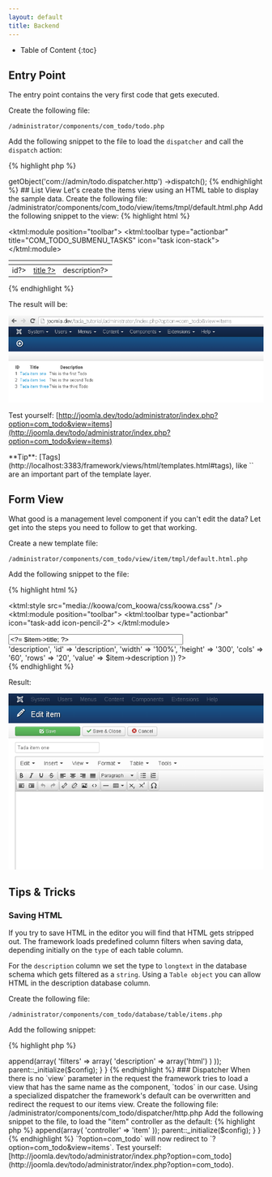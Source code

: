 ```yaml
---
layout: default
title: Backend
---
```


* Table of Content
{:toc}

## Entry Point

The entry point contains the very first code that gets executed.

Create the following file:

    /administrator/components/com_todo/todo.php

Add the following snippet to the file to load the `dispatcher` and call the `dispatch` action:

{% highlight php %}
<?php echo KObjectManager::getInstance()
    ->getObject('com://admin/todo.dispatcher.http')
    ->dispatch();
{% endhighlight %}

## List View

Let's create the items view using an HTML table to display the sample data.

Create the following file:

    /administrator/components/com_todo/view/items/tmpl/default.html.php

Add the following snippet to the view:

{% highlight html %}
<?php
<?= helper('behavior.koowa'); ?>

<ktml:module position="toolbar">
    <ktml:toolbar type="actionbar" title="COM_TODO_SUBMENU_TASKS" icon="task icon-stack">
</ktml:module>

<table>
    <thead>
        <tr>
            <th><?= translate('ID') ?></th>
            <th><?= translate('Title') ?></th>
            <th><?= translate('Description') ?></th>
        </tr>
    </thead>
    <tbody>
        <? foreach($items as $item) : ?>
        <tr>
            <td>
                <?= $item->id?>
            </td>
            <td>
                <a href="<?= route('view=item&id='. $item->id) ?>">
                    <?= $item->title ?>
                </a>
            </td>
            <td>
                <?= $item->description?>
            </td>
         </tr>
        <? endforeach; ?>
    </tbody>
</table>
{% endhighlight %}

The result will be:

![Success, our first Todos Table.](/resources/images/todotutorial/backend-todos-first-list.png)

Test yourself: [http://joomla.dev/todo/administrator/index.php?option=com_todo&view=items](http://joomla.dev/todo/administrator/index.php?option=com_todo&view=items)

<span class="note">
**Tip**: [Tags](http://localhost:3383/framework/views/html/templates.html#tags), like `<ktml:module>` are an important part of the template layer.
</span>

## Form View

What good is a management level component if you can't edit the data? Let get into the steps you need to follow to
get that working.

Create a new template file:

    /administrator/components/com_todo/view/item/tmpl/default.html.php

Add the following snippet to the file:

{% highlight html %}
<?php
<?= helper('behavior.koowa'); ?>

<ktml:style src="media://koowa/com_koowa/css/koowa.css" />
<ktml:module position="toolbar">
    <ktml:toolbar type="actionbar" icon="task-add icon-pencil-2">
</ktml:module>

<form action="<?= route('id='.$item->id) ?>" method="post" class="-koowa-form">
    <div>
        <div>
            <input  type="text" name="title" id="title" size="40" maxlength="255" value="<?= $item->title; ?>" placeholder="<?= translate( 'Title' ); ?>" />
        </div>
        <?= helper('editor.display', array(
            'name' => 'description',
            'id' => 'description',
            'width' => '100%',
            'height' => '300',
            'cols' => '60',
            'rows' => '20',
            'value' => $item->description
        )) ?>
    </div>
</form>
{% endhighlight %}

Result:

![Todos List With Toolbar](/resources/images/todotutorial/todo-form-with-toolbar.png)

## Tips & Tricks

### Saving HTML

If you try to save HTML in the editor you will find that HTML gets stripped out. The framework loads predefined column filters when saving data, depending initially on the `type` of each table column.

For the `description` column we set the type to `longtext` in the database schema which gets filtered as a `string`. Using a `Table object` you can allow HTML in the description database column.

Create the following file:

    /administrator/components/com_todo/database/table/items.php

Add the following snippet:

{% highlight php %}
<?php
class ComTodoDatabaseTableItems extends KDatabaseTableAbstract
{
    protected function _initialize(KObjectConfig $config)
    {
        $config->append(array(
            'filters' => array(
                'description'  => array('html')
            )
        ));
        parent::_initialize($config);
    }
}
{% endhighlight %}

### Dispatcher

When there is no `view` parameter in the request the framework tries to load a view that has the same name as the component, `todos` in our case.

Using a specialized dispatcher the framework's default can be overwritten and redirect the request to our items view.

Create the following file:

    /administrator/components/com_todo/dispatcher/http.php

Add the following snippet to the file, to load the "item" controller as the default:

{% highlight php %}
<?php
class ComTodoDispatcherHttp extends ComKoowaDispatcherHttp
{
    protected function _initialize(KObjectConfig $config)
    {
        $config->append(array(
            'controller' => 'item'
        ));
        parent::_initialize($config);
    }
}
{% endhighlight %}

`?option=com_todo` will now redirect to `?option=com_todo&view=items`.

Test yourself: [http://joomla.dev/todo/administrator/index.php?option=com_todo](http://joomla.dev/todo/administrator/index.php?option=com_todo).